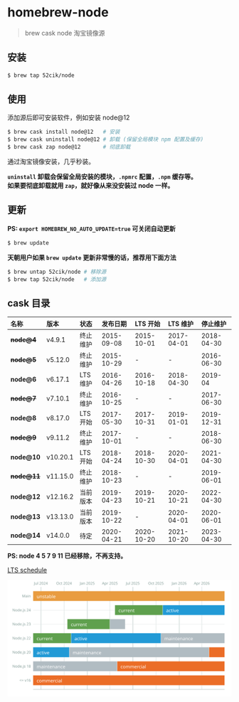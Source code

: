 # homebrew-node

> brew cask node 淘宝镜像源

## 安装

```sh
$ brew tap 52cik/node
```

## 使用

添加源后即可安装软件，例如安装 node@12

```sh
$ brew cask install node@12   # 安装
$ brew cask uninstall node@12 # 卸载 (保留全局模块 npm 配置及缓存)
$ brew cask zap node@12       # 彻底卸载
```

通过淘宝镜像安装，几乎秒装。

**`uninstall` 卸载会保留全局安装的模块，`.npmrc` 配置，`.npm` 缓存等。**  
**如果要彻底卸载就用 `zap`，就好像从来没安装过 node 一样。**

## 更新

**PS: `export HOMEBREW_NO_AUTO_UPDATE=true` 可关闭自动更新**

```sh
$ brew update
```

**天朝用户如果 `brew update` 更新非常慢的话，推荐用下面方法**

```sh
$ brew untap 52cik/node # 移除源
$ brew tap 52cik/node   # 添加源
```

## cask 目录

| 名称       | 版本     | 状态     | 发布日期   | LTS 开始   | LTS 维护   | 停止维护   |
| :--------- | :------- | :------- | :--------- | :--------- | :--------- | :--------- |
| ~~**node@4**~~  | v4.9.1   | 终止维护 | 2015-09-08 | 2015-10-01 | 2017-04-01 | 2018-04-30 |
| ~~**node@5**~~  | v5.12.0  | 终止维护 | 2015-10-29 | -          | -          | 2016-06-30 |
| **node@6**  | v6.17.1  | LTS 维护 | 2016-04-26 | 2016-10-18 | 2018-04-30 | 2019-04 |
| ~~**node@7**~~  | v7.10.1  | 终止维护 | 2016-10-25 | -          | -          | 2017-06-30 |
| **node@8**  | v8.17.0  | LTS 开始 | 2017-05-30 | 2017-10-31 | 2019-01-01 | 2019-12-31 |
| ~~**node@9**~~  | v9.11.2  | 终止维护 | 2017-10-01 | -          | -          | 2018-06-30 |
| **node@10** | v10.20.1 | LTS 开始 | 2018-04-24 | 2018-10-30 | 2020-04-01  | 2021-04-30 |
| ~~**node@11**~~ | v11.15.0 | 终止维护 | 2018-10-23 | -          | -          | 2019-06-01 |
| **node@12** | v12.16.2 | 当前版本 | 2019-04-23 | 2019-10-21  | 2020-10-21 | 2022-04-30 |
| **node@13** | v13.13.0  | 当前版本 | 2019-10-22 | -          | 2020-04-01 | 2020-06-01 |
| **node@14** | v14.0.0 | 待定 | 2020-04-21 | 2020-10-20 | 2021-10-20 | 2023-04-30 |

**PS: node 4 5 7 9 11 已经移除，不再支持。**

[LTS schedule](https://github.com/nodejs/Release#release-schedule)

![LTS schedule](https://raw.githubusercontent.com/nodejs/Release/master/schedule.svg?sanitize=true)
